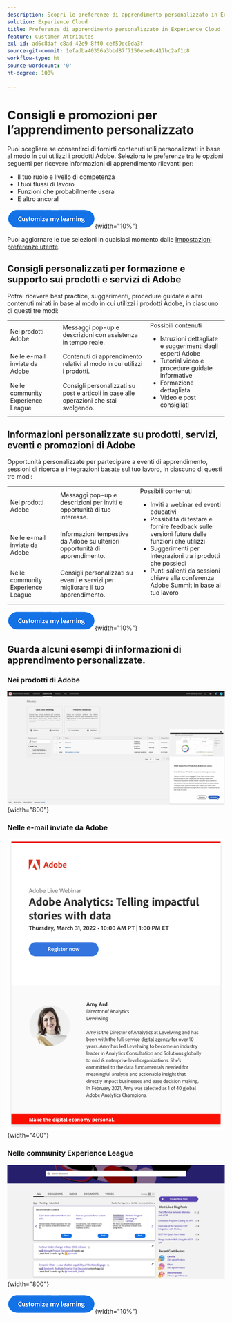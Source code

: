```yaml
---
description: Scopri le preferenze di apprendimento personalizzato in Experience Cloud. Consentono ai clienti di ricevere assistenza e promozioni personalizzate tramite e-mail, nei loro prodotti Adobe Experience Cloud e nelle community Adobe Experience League in base ai dati di utilizzo.
solution: Experience Cloud
title: Preferenze di apprendimento personalizzato in Experience Cloud
feature: Customer Attributes
exl-id: ad6c8daf-c8ad-42e9-8ff0-cef59dc0da3f
source-git-commit: 1efadba40356a3bbd87f7150ebe0c417bc2af1c8
workflow-type: ht
source-wordcount: '0'
ht-degree: 100%

---
```


# Consigli e promozioni per l’apprendimento personalizzato

Puoi scegliere se consentirci di fornirti contenuti utili personalizzati in base al modo in cui utilizzi i prodotti Adobe. Seleziona le preferenze tra le opzioni seguenti per ricevere informazioni di apprendimento rilevanti per:

* Il tuo ruolo e livello di competenza
* I tuoi flussi di lavoro
* Funzioni che probabilmente userai
* E altro ancora!

[![](assets/personalized-learning-customize-learning-button.png)](https://experience.adobe.com/?shell_forceuserconsent=true#/home){width="10%"}


Puoi aggiornare le tue selezioni in qualsiasi momento dalle [Impostazioni preferenze utente](https://experience.adobe.com/preferences/).





## Consigli personalizzati per formazione e supporto sui prodotti e servizi di Adobe

Potrai ricevere best practice, suggerimenti, procedure guidate e altri contenuti mirati in base al modo in cui utilizzi i prodotti Adobe, in ciascuno di questi tre modi:

<table>
<tbody>
  <tr>
    <td>Nei prodotti Adobe<br></td>
    <td>Messaggi pop-up e descrizioni con assistenza in tempo reale.</td>
    <td rowspan="3">Possibili contenuti <ul><li>Istruzioni dettagliate e suggerimenti dagli esperti Adobe</li> 
    <li>Tutorial video e procedure guidate informative</li> 
    <li>Formazione dettagliata</li> 
    <li>Video e post consigliati</li>
    </ul></td>
  </tr>
  <tr>
    <td>Nelle e-mail inviate da Adobe</td>
    <td>Contenuti di apprendimento relativi al modo in cui utilizzi i prodotti.</td>
  </tr>
  <tr>
    <td>Nelle community Experience League</td>
    <td>Consigli personalizzati su post e articoli in base alle operazioni che stai svolgendo.</td>
  </tr>
</tbody>
</table>



## Informazioni personalizzate su prodotti, servizi, eventi e promozioni di Adobe

Opportunità personalizzate per partecipare a eventi di apprendimento, sessioni di ricerca e integrazioni basate sul tuo lavoro, in ciascuno di questi tre modi:

<table>
<tbody>
  <tr>
    <td>Nei prodotti Adobe<br></td>
    <td>Messaggi pop-up e descrizioni per inviti e opportunità di tuo interesse.</td>
    <td rowspan="3">Possibili contenuti <ul>
    <li>Inviti a webinar ed eventi educativi</li> 
    <li>Possibilità di testare e fornire feedback sulle versioni future delle funzioni che utilizzi</li>
    <li>Suggerimenti per integrazioni tra i prodotti che possiedi</li> 
    <li>Punti salienti da sessioni chiave alla conferenza Adobe Summit in base al tuo lavoro</li>
    </ul></td>
  </tr>
  <tr>
    <td>Nelle e-mail inviate da Adobe</td>
    <td>Informazioni tempestive da Adobe su ulteriori opportunità di apprendimento.</td>
  </tr>
  <tr>
    <td>Nelle community Experience League</td>
    <td>Consigli personalizzati su eventi e servizi per migliorare il tuo apprendimento.</td>
  </tr>
</tbody>
</table>


[![](assets/personalized-learning-customize-learning-button.png)](https://experience.adobe.com/?shell_forceuserconsent=true#/home){width="10%"}




## Guarda alcuni esempi di informazioni di apprendimento personalizzate.


### Nei prodotti di Adobe

![](assets/personalized-learning-in-product.gif){width="800"}



### Nelle e-mail inviate da Adobe

![](assets/personalized-learning-email.png){width="400"}



### Nelle community Experience League

![](assets/personalized-learning-communities.png){width="800"}



[![](assets/personalized-learning-customize-learning-button.png)](https://experience.adobe.com/?shell_forceuserconsent=true#/home){width="10%"}
